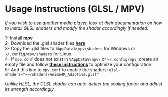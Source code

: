 
# Usage Instructions (GLSL / MPV)
*If you wish to use another media player, look at their documentation on how to install GLSL shaders and modify the shader accordingly if needed.*

1- Install [**mpv**](https://mpv.io/)  
2- Download the .glsl shader files [**here**](https://github.com/bloc97/Anime4K/releases)  
3- Copy the .glsl files to `%AppData%\mpv\shaders` for Windows or `~/.config/mpv/shaders` for Linux.  
4- If `mpv.conf` does not exist in `%AppData%\mpv\` or `~/.config/mpv`, create an empty file and follow [**these instructions**](https://wiki.archlinux.org/index.php/Mpv#Configuration) to optimize your configuration.  
5- Add this line to `mpv.conf` to enable the shaders: `glsl-shaders="~~/shaders/Anime4K_Adaptive.glsl"`  

*Unlike HLSL, the GLSL shader can auto-detect the scaling factor and adjust its strength accordingly.*  

